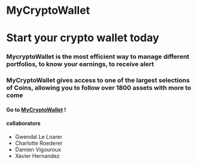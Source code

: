 # MyCryptoWallet

# Start your crypto wallet today

### MycryptoWallet is the most efficient way to manage different portfolios, to know your earnings, to receive alert

### MyCryptoWallet gives access to one of the largest selections of Coins, allowing you to follow over 1800 assets with more to come

#### Go to [MyCryptoWallet](http://www.mycryptowallet.fr) !

#### collaborators
  * Gwendal Le Loarer
  * Charlotte Roederer
  * Damien Vigouroux
  * Xavier Hernandez
